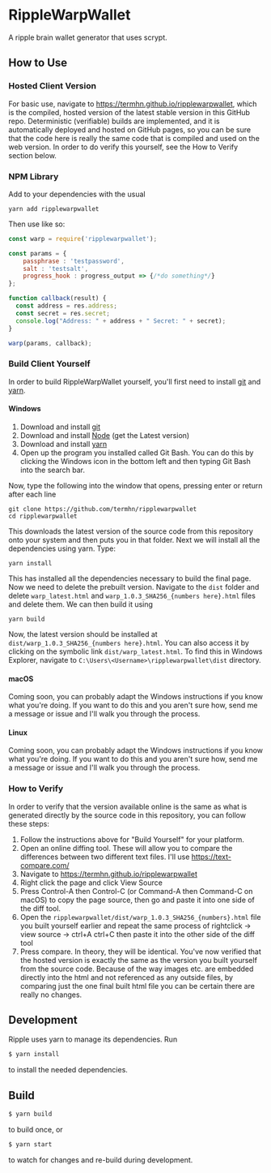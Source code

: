 # RippleWarpWallet

A ripple brain wallet generator that uses scrypt.

## How to Use

### Hosted Client Version

For basic use, navigate to https://termhn.github.io/ripplewarpwallet, which is the compiled, hosted version of the latest stable version in this GitHub repo. Deterministic (verifiable) builds are implemented, and it is automatically deployed and hosted on GitHub pages, so you can be sure that the code here is really the same code that is compiled and used on the web version. In order to do verify this yourself, see the How to Verify section below.

### NPM Library

Add to your dependencies with the usual

```
yarn add ripplewarpwallet
```

Then use like so:

```javascript
const warp = require('ripplewarpwallet');

const params = {
    passphrase : 'testpassword',
    salt : 'testsalt',
    progress_hook : progress_output => {/*do something*/}
};

function callback(result) {
  const address = res.address;
  const secret = res.secret;
  console.log("Address: " + address + " Secret: " + secret);
}

warp(params, callback);
```


### Build Client Yourself

In order to build RippleWarpWallet yourself, you'll first need to install [git](https://git-scm.com/) and [yarn](https://yarnpkg.com/en/).

#### Windows

1. Download and install [git](https://git-scm.com/)
2. Download and install [Node](https://nodejs.org/en/) (get the Latest version)
3. Download and install [yarn](https://yarnpkg.com/en/docs/install#windows-tab)
4. Open up the program you installed called Git Bash. You can do this by clicking the Windows icon in the bottom left and then typing Git Bash into the search bar.

Now, type the following into the window that opens, pressing enter or return after each line

```
git clone https://github.com/termhn/ripplewarpwallet
cd ripplewarpwallet
```

This downloads the latest version of the source code from this repository onto your system and then puts you in that folder. Next we will install all the dependencies using yarn. Type:

```
yarn install
```

This has installed all the dependencies necessary to build the final page. Now we need to delete the prebuilt version. Navigate to the `dist` folder and delete `warp_latest.html` and `warp_1.0.3_SHA256_{numbers here}.html` files and delete them. We can then build it using

```
yarn build
```

Now, the latest version should be installed at `dist/warp_1.0.3_SHA256_{numbers here}.html`. You can also access it by clicking on the symbolic link `dist/warp_latest.html`. To find this in Windows Explorer, navigate to `C:\Users\<Username>\ripplewarpwallet\dist` directory.

#### macOS

Coming soon, you can probably adapt the Windows instructions if you know what you're doing. If you want to do this and you aren't sure how, send me a message or issue and I'll walk you through the process.

#### Linux

Coming soon, you can probably adapt the Windows instructions if you know what you're doing. If you want to do this and you aren't sure how, send me a message or issue and I'll walk you through the process.

### How to Verify

In order to verify that the version available online is the same as what is generated directly by the source code in this repository, you can follow these steps:

1. Follow the instructions above for "Build Yourself" for your platform.
2. Open an online diffing tool. These will allow you to compare the differences between two different text files. I'll use https://text-compare.com/
3. Navigate to https://termhn.github.io/ripplewarpwallet
4. Right click the page and click View Source
5. Press Control-A then Control-C (or Command-A then Command-C on macOS) to copy the page source, then go and paste it into one side of the diff tool.
5. Open the `ripplewarpwallet/dist/warp_1.0.3_SHA256_{numbers}.html` file you built yourself earlier and repeat the same process of rightclick -> view source -> ctrl+A ctrl+C then paste it into the other side of the diff tool
6. Press compare. In theory, they will be identical. You've now verified that the hosted version is exactly the same as the version you built yourself from the source code. Because of the way images etc. are embedded directly into the html and not referenced as any outside files, by comparing just the one final built html file you can be certain there are really no changes.

## Development

Ripple uses yarn to manage its dependencies. Run
```sh
$ yarn install
```
to install the needed dependencies.

## Build

```sh
$ yarn build
```
to build once, or
```sh
$ yarn start
```
to watch for changes and re-build during development.
